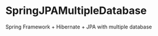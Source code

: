 SpringJPAMultipleDatabase
=========================

Spring Framework + Hibernate + JPA with multiple database